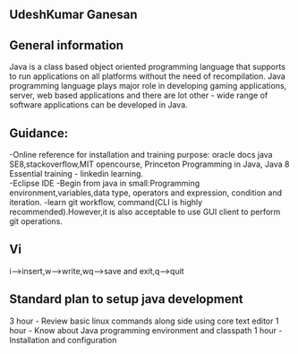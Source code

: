 ## UdeshKumar Ganesan

## General information
Java is a class based object oriented programming language that supports to run applications on all platforms without the need of recompilation. 
Java programming language plays major role in developing gaming applications, server, web based applications and there are lot other - wide range of 
software applications can be developed in Java. 

## Guidance:

 -Online reference for installation and training purpose: oracle docs java SE8,stackoverflow,MIT opencourse, 
  Princeton Programming in Java, Java 8 Essential training - linkedin learning.   
 -Eclipse IDE
 -Begin from java in small:Programming environment,variables,data type, operators and expression, 
  condition and iteration.
 -learn git workflow, command(CLI is highly recommended).However,it is also acceptable to use GUI client to perform git operations.

## Vi  
  i-->insert,w-->write,wq-->save and exit,q-->quit
 
 ## Standard plan to setup java development 
 3 hour - Review basic linux commands along side using core text editor 
 1 hour - Know about Java programming environment and classpath 
 1 hour - Installation and configuration
 
 
 
